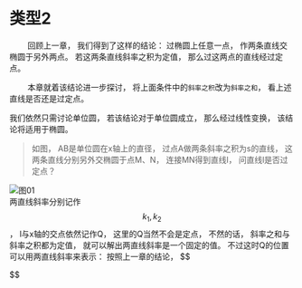 # 类型2

&emsp;&emsp;
回顾上一章，
我们得到了这样的结论：
过椭圆上任意一点，
作两条直线交椭圆于另外两点。
若这两条直线斜率之积为定值，
那么过这两点的直线经过定点。

&emsp;&emsp;
本章就着该结论进一步探讨，
将上面条件中的`斜率之积`改为`斜率之和`，
看上述直线是否还是过定点。

我们依然只需讨论单位圆，
若该结论对于单位圆成立，
那么经过线性变换，
该结论将适用于椭圆。
>如图，
AB是单位圆在x轴上的直径，
过点A做两条斜率之积为s的直线，
这两条直线分别另外交椭圆于点M、N，
连接MN得到直线l，
问直线l是否过定点？

![图01]()  
两直线斜率分别记作
$$k_1,k_2$$
，
l与x轴的交点依然记作Q，
这里的Q当然不会是定点，
不然的话，
斜率之和与斜率之积都为定值，
就可以解出两直线斜率是一个固定的值。
不过这时Q的位置可以用两直线斜率来表示：
按照上一章的结论，
$$

$$